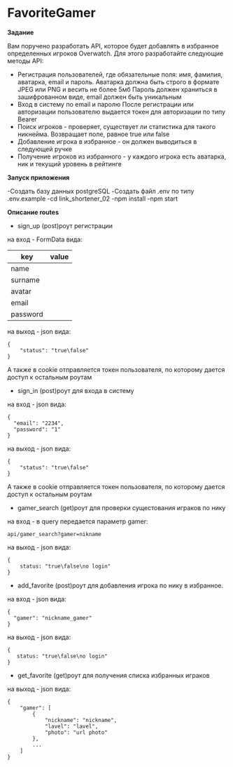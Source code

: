 # FavoriteGamer
**Задание**

Вам поручено разработать API, которое будет добавлять в избранное определенных игроков
Overwatch. Для этого разработайте следующие методы API:
- Регистрация пользователей, где обязательные поля: имя, фамилия, аватарка, email и пароль.
Аватарка должна быть строго в формате JPEG или PNG и весить не более 5мб
Пароль должен храниться в зашифрованном виде, email должен быть уникальным
- Вход в систему по email и паролю
После регистрации или авторизации пользователю выдается токен для авторизации по типу
Bearer
- Поиск игроков - проверяет, существует ли статистика для такого никнейма.
Возвращает поле, равное true или false
- Добавление игрока в избранное - он должен выводиться в следующей ручке
- Получение игроков из избранного - у каждого игрока есть аватарка, ник и текущий
уровень в рейтинге


**Запуск приложения**

-Создать базу данных postgreSQL
-Создать файл .env по типу .env.example
-cd link_shortener_02
-npm install
-npm start


**Описание routes**
- sign_up
(post)роут регистрации

на вход - FormData вида:

|key|value|
|----|----|
|name| |
|surname| |
|avatar| |
|email| |
|password| |

на выход - json вида:
```
{
    "status": "true\false"
}
```
А также в cookie отправляется токен пользователя, по которому дается доступ к остальным роутам

- sign_in
(post)роут для входа в систему

на вход - json вида:
```
{
  "email": "2234",
  "password": "1"
}
```
на выход - json вида:
```
{
    "status": "true\false"
}
```
А также в cookie отправляется токен пользователя, по которому дается доступ к остальным роутам

- gamer_search
(get)роут для проверки сущестования играков по нику

на вход - в query передается параметр gamer:
```
api/gamer_search?gamer=nikname
```
на выход - json вида:
```
{
    status: "true\false\no login"
}
```

- add_favorite
(post)роут для добавления игрока по нику в избранное.

на вход - json вида:
```
{
  "gamer": "nickname_gamer"
}
```
на выход - json вида:
```
{
   status: "true\false\no login"
}
```

- get_favorite
(get)роут для получения списка избранных играков

на выход - json вида:
```
{
    "gamer": [
        {
            "nickname": "nickname",
            "lavel": "lavel",
            "photo": "url photo"
        },
        ...
    ]
}
```
